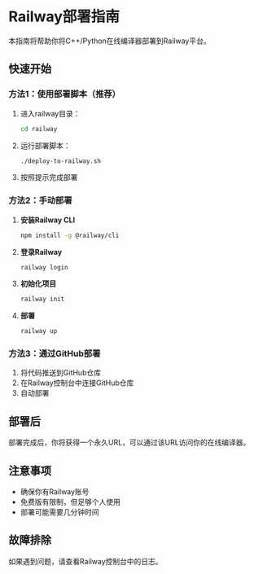 # Railway部署指南

本指南将帮助你将C++/Python在线编译器部署到Railway平台。

## 快速开始

### 方法1：使用部署脚本（推荐）

1. 进入railway目录：
   ```bash
   cd railway
   ```

2. 运行部署脚本：
   ```bash
   ./deploy-to-railway.sh
   ```

3. 按照提示完成部署

### 方法2：手动部署

1. **安装Railway CLI**
   ```bash
   npm install -g @railway/cli
   ```

2. **登录Railway**
   ```bash
   railway login
   ```

3. **初始化项目**
   ```bash
   railway init
   ```

4. **部署**
   ```bash
   railway up
   ```

### 方法3：通过GitHub部署

1. 将代码推送到GitHub仓库
2. 在Railway控制台中连接GitHub仓库
3. 自动部署

## 部署后

部署完成后，你将获得一个永久URL，可以通过该URL访问你的在线编译器。

## 注意事项

- 确保你有Railway账号
- 免费版有限制，但足够个人使用
- 部署可能需要几分钟时间

## 故障排除

如果遇到问题，请查看Railway控制台中的日志。